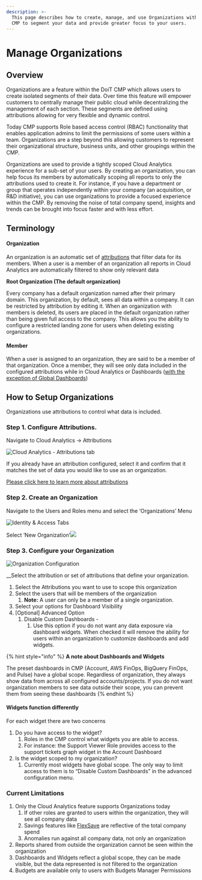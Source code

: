 ```yaml
---
description: >-
  This page describes how to create, manage, and use Organizations within the
  CMP to segment your data and provide greater focus to your users.
---
```


# Manage Organizations

## Overview‌ <a id="overview"></a>

Organizations are a feature within the DoiT CMP which allows users to create isolated segments of their data. Over time this feature will empower customers to centrally manage their public cloud while decentralizing the management of each section. These segments are defined using attributions allowing for very flexible and dynamic control.‌

Today CMP supports Role based access control \(RBAC\) functionality that enables application admins to limit the permissions of some users within a team. Organizations are a step beyond this allowing customers to represent their organizational structure, business units, and other groupings within the CMP.‌

Organizations are used to provide a tightly scoped Cloud Analytics experience for a sub-set of your users. By creating an organization, you can help focus its members by automatically scoping all reports to only the attributions used to create it. For instance, if you have a department or group that operates independently within your company \(an acquisition, or R&D initiative\), you can use organizations to provide a focused experience within the CMP. By removing the noise of total company spend, insights and trends can be brought into focus faster and with less effort.‌

## Terminology <a id="how-to-setup-organizations"></a>

#### **Organization**

An organization is an automatic set of [attributions](../cloud-analytics/attributing-cloud-spend.md) that filter data for its members.  When a user is a member of an organization all reports in Cloud Analytics are automatically filtered to show only relevant data

**Root Organization \(The default organization\)**

Every company has a default organization named after their primary domain.  This organization, by default, sees all data within a company.  It can be restricted by attribution by editing it.  When an organization with members is deleted, its users are placed in the default organization rather than being given full access to the company.  This allows you the ability to configure a restricted landing zone for users when deleting existing organizations.

#### Member

When a user is assigned to an organization, they are said to be a member of that organization.  Once a member, they will see only data included in the configured attributions while in Cloud Analytics or Dashboards \([with the exception of Global Dashboards](https://app.gitbook.com/@doitintl/s/cmp/~/drafts/-MhECcbsGcCOA9EdQFsO/user-management/manage-organizations#current-limitations)\)

## How to Setup Organizations <a id="how-to-setup-organizations"></a>

‌Organizations use attributions to control what data is included.‌

### Step 1. Configure Attributions.‌ <a id="step-1-configure-attributions"></a>

Navigate to Cloud Analytics → Attributions

![Cloud Analytics - Attributions tab](https://lh5.googleusercontent.com/CuLRqLzE2QHApJfQQE3SWTalDbciarx_NxD5YG3aWtzOInscWSe_UqswSAq-hrmVMJgJyjA_thbD1x5Mj1zOs2gQCPEYWcHDny0kTxB-BICCVCY1PSuUVcyGFpOcpSdkrMS7s1fg)

If you already have an attribution configured, select it and confirm that it matches the set of data you would like to use as an organization.‌

​[Please click here to learn more about attributions](https://help.doit-intl.com/cloud-analytics/attributing-cloud-spend#creating-an-attribution)‌

### Step 2. Create an Organization‌ <a id="step-2-create-an-organization"></a>

Navigate to the Users and Roles menu and select the ‘Organizations’ Menu

![Identity &amp; Access Tabs](https://lh5.googleusercontent.com/A23RKCjEGjtOySAWXGUT9q67YMHFK50W2J3_7qcQmWtzZCWENlbENc7dWH9J9J81DrWBIwJ-n7KRxU_XnrM4uVmUYMLexS1GXbYWkr9HoYaDHuF3_H5d2SjEmTSRCgIiQ2skfpf0)

Select ‘New Organization’![](https://lh5.googleusercontent.com/A9a_5brRrvimNNpj6x_0vvHV-E1W3AmYfdz3D2hIKr-pnle5Igd1D9wu5syJO-QUgBjs2erU8mH0aG2IWaYtmtI73V1SwWQiUuD6tkLgnhgWJFumYQnlcXiRbW54ob31O1KlrezG)‌

### Step 3. Configure your Organization <a id="step-3-configure-your-organization"></a>

![Organization Configuration](https://lh5.googleusercontent.com/4JFPldWrHQmagJYqzrtfClY4qTwlz5M_C8Ij-N68gppm_sBjwvbqRRKF_UOU6Th25WzyToRLAxG9ncwdPqYLFQES788PqZFW3OxtACgdpW9B7m80on_gCNQj1sCCEUcJV6tTCoS-)

_‌_Select the attribution or set of attributions that define your organization.

1. Select the Attributions you want to use to scope this organization
2. Select the users that will be members of the organization
   1. **Note:** A user can only be a member of a single organization.
3. Select your options for Dashboard Visibility
4. \[Optional\] Advanced Option
   1. Disable Custom Dashboards -
      1. Use this option if you do not want any data exposure via dashboard widgets. When checked it will remove the ability for users within an organization to customize dashboards and add widgets.

{% hint style="info" %}
**A note about Dashboards and Widgets**

The preset dashboards in CMP \(Account, AWS FinOps, BigQuery FinOps, and Pulse\) have a global scope. Regardless of organization, they always show data from across all configured accounts/projects. If you do not want organization members to see data outside their scope, you can prevent them from seeing these dashboards‌
{% endhint %}

#### Widgets function differently‌ <a id="widgets-function-differently"></a>

For each widget there are two concerns‌

1. Do you have access to the widget?
   1. Roles in the CMP control what widgets you are able to access.
   2. For instance: the Support Viewer Role provides access to the support tickets graph widget in the Account Dashboard
2. Is the widget scoped to my organization?
   1. Currently most widgets have global scope. The only way to limit access to them is to “Disable Custom Dashboards” in the advanced configuration menu.

### ‌Current Limitations

1. Only the Cloud Analytics feature supports Organizations today
   1. If other roles are granted to users within the organization, they will see all company data
   2. Savings features like [FlexSave](../flexsave-aws/overview.md) are reflective of the total company spend
   3. Anomalies run against all company data, not only an organization
2. Reports shared from outside the organization cannot be seen within the organization
3. Dashboards and Widgets reflect a global scope, they can be made visible, but the data represented is not filtered to the organization
4. Budgets are available only to users with Budgets Manager Permissions

